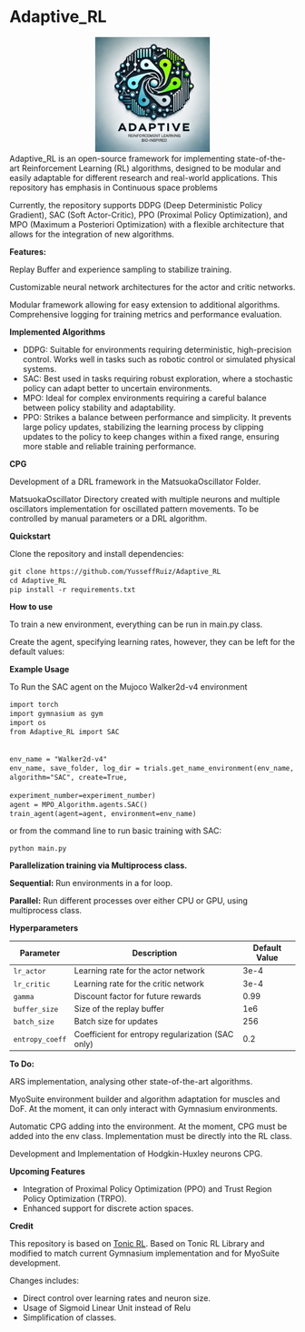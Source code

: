 # Adaptive_RL
<div align="center">
<img src="utilities_repository/Adaptive_RL_CPG_Logo.jpg" alt="Adaptive_RL" width=40% height=40%>
</div>
Adaptive_RL is an open-source framework for implementing state-of-the-art Reinforcement Learning (RL) algorithms, 
designed to be modular and easily adaptable for different research and real-world applications. This repository has 
emphasis in Continuous space problems

Currently, the repository supports DDPG (Deep Deterministic Policy Gradient), SAC (Soft Actor-Critic), PPO (Proximal Policy Optimization),
and MPO (Maximum a Posteriori Optimization) with a flexible architecture that allows for the integration of new algorithms.

**Features:**

Replay Buffer and experience sampling to stabilize training.


Customizable neural network architectures for the actor and critic networks.


Modular framework allowing for easy extension to additional algorithms.
Comprehensive logging for training metrics and performance evaluation.

**Implemented Algorithms**
- DDPG: Suitable for environments requiring deterministic, high-precision control. Works well in tasks such as robotic
control or simulated physical systems.
- SAC: Best used in tasks requiring robust exploration, where a stochastic policy can adapt better to uncertain 
environments.
- MPO: Ideal for complex environments requiring a careful balance between policy stability and adaptability.
- PPO: Strikes a balance between performance and simplicity. It prevents large policy updates, stabilizing the 
learning process by clipping updates to the policy to keep changes within a fixed range, 
ensuring more stable and reliable training performance.

**CPG**

Development of a DRL framework in the MatsuokaOscillator Folder.

MatsuokaOscillator Directory created with multiple neurons and multiple oscillators implementation for oscillated
pattern movements. To be controlled by manual parameters or a DRL algorithm.


**Quickstart**

Clone the repository and install dependencies:
```
git clone https://github.com/YusseffRuiz/Adaptive_RL
cd Adaptive_RL
pip install -r requirements.txt
```

**How to use**

To train a new environment, everything can be run in main.py class.

Create the agent, specifying learning rates, however, they can be left for the default values:

**Example Usage**

To Run the SAC agent on the Mujoco Walker2d-v4 environment

```
import torch
import gymnasium as gym
import os
from Adaptive_RL import SAC


env_name = "Walker2d-v4"
env_name, save_folder, log_dir = trials.get_name_environment(env_name, algorithm="SAC", create=True,
                                                                 experiment_number=experiment_number)
agent = MPO_Algorithm.agents.SAC()
train_agent(agent=agent, environment=env_name)
```
or from the command line to run basic training with SAC:
```
python main.py
```

**Parallelization training via Multiprocess class.**

**Sequential:** Run environments in a for loop.

**Parallel:** Run different processes over either CPU or GPU, using multiprocess class.

**Hyperparameters**

| **Parameter**    | **Description**                                   | **Default Value** |
|------------------|---------------------------------------------------|-------------------|
| `lr_actor`       | Learning rate for the actor network               | 3e-4              |
| `lr_critic`      | Learning rate for the critic network              | 3e-4              |
| `gamma`          | Discount factor for future rewards                | 0.99              |
| `buffer_size`    | Size of the replay buffer                         | 1e6               |
| `batch_size`     | Batch size for updates                            | 256               |
| `entropy_coeff`  | Coefficient for entropy regularization (SAC only) | 0.2               |


**To Do:**

ARS implementation, analysing other state-of-the-art algorithms.

MyoSuite environment builder and algorithm adaptation for muscles and DoF.
At the moment, it can only interact with Gymnasium environments.

Automatic CPG adding into the environment. At the moment, CPG must be added into the env class.
Implementation must be directly into the RL class.

Development and Implementation of Hodgkin-Huxley neurons CPG. 

**Upcoming Features**
- Integration of Proximal Policy Optimization (PPO) and Trust Region Policy Optimization (TRPO).
- Enhanced support for discrete action spaces.

**Credit**

This repository is based on [Tonic RL](https://github.com/fabiopardo/tonic).
Based on Tonic RL Library and modified to match current Gymnasium implementation and for MyoSuite development.

Changes includes:
- Direct control over learning rates and neuron size.
- Usage of Sigmoid Linear Unit instead of Relu
- Simplification of classes.
